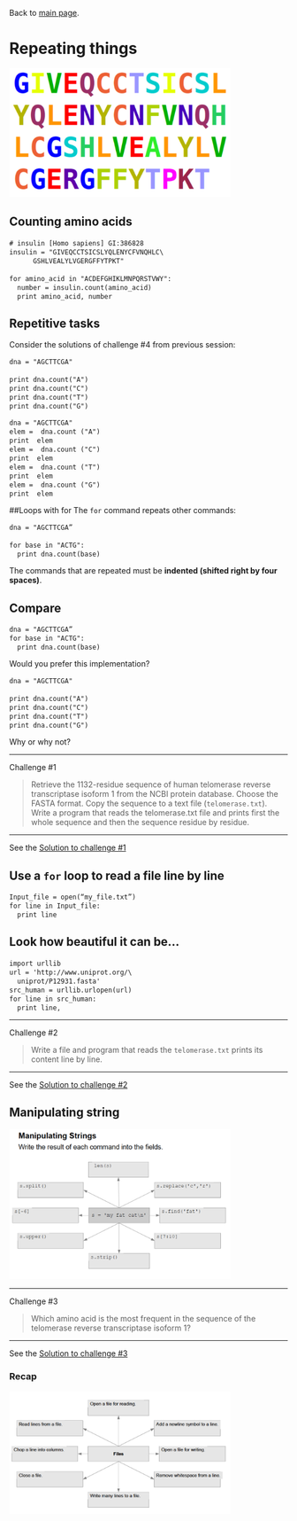 Back to [main page](../index.md).


# Repeating things

<img src="img/pp7.png" alt="slot" style="width: 400px;"/>

## Counting amino acids

```
# insulin [Homo sapiens] GI:386828
insulin = "GIVEQCCTSICSLYQLENYCFVNQHLC\
      GSHLVEALYLVGERGFFYTPKT"

for amino_acid in "ACDEFGHIKLMNPQRSTVWY":
  number = insulin.count(amino_acid)
  print amino_acid, number
```
## Repetitive tasks
Consider the solutions of challenge #4 from previous session:

```
dna = "AGCTTCGA"

print dna.count("A")
print dna.count("C")
print dna.count("T")
print dna.count("G")
```
```
dna = "AGCTTCGA"
elem =  dna.count ("A")
print  elem
elem =  dna.count ("C")
print  elem
elem =  dna.count ("T")
print  elem
elem =  dna.count ("G")
print  elem
```

##Loops with for
The `for` command repeats other commands:
```
dna = "AGCTTCGA”

for base in "ACTG":
  print dna.count(base)
```

The commands that are repeated must be **indented (shifted right by four spaces)**.


## Compare
```
dna = "AGCTTCGA”
for base in "ACTG":
  print dna.count(base)
```
Would you prefer this implementation?
```
dna = "AGCTTCGA"

print dna.count("A")
print dna.count("C")
print dna.count("T")
print dna.count("G")
```
Why or why not?

---
Challenge #1

>Retrieve the 1132-residue sequence of human telomerase reverse transcriptase isoform 1 from the NCBI protein database. Choose the FASTA format. Copy the sequence to a text file (`telomerase.txt`). Write a program that reads the telomerase.txt file and prints first the whole sequence and then the sequence residue by residue.
>
----


See the [Solution to challenge #1](RepeatingThings.solutions.md)


## Use a `for` loop to read a file line by line
```
Input_file = open(“my_file.txt”)
for line in Input_file:
  print line
```

## Look how beautiful it can be…
```
import urllib
url = 'http://www.uniprot.org/\
  uniprot/P12931.fasta'
src_human = urllib.urlopen(url)
for line in src_human:
  print line,
```


---
Challenge #2

> Write a file and program that reads the `telomerase.txt` prints its content line by line.
>
---

See the [Solution to challenge #2](RepeatingThings.solutions.md)

## Manipulating string
<img src="img/pp8.png" alt="slot" style="width: 400px;"/>


---
Challenge #3

> Which amino acid is the most frequent in the sequence of the telomerase reverse transcriptase isoform 1?
>
---


See the [Solution to challenge #3](RepeatingThings.solutions.md)

### Recap
<img src="img/pp9.png" alt="slot" style="width: 400px;"/>
